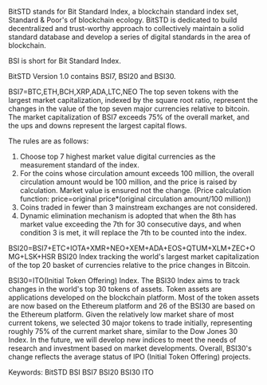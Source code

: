 
BitSTD stands for Bit Standard Index, a blockchain standard index set, Standard & Poor's of blockchain ecology.
BitSTD is dedicated to build decentralized and trust-worthy approach to collectively maintain a solid standard database and develop a series of digital standards in the area of blockchain.

BSI is short for Bit Standard Index.

BitSTD Version 1.0 contains BSI7, BSI20 and BSI30.

BSI7=BTC,ETH,BCH,XRP,ADA,LTC,NEO
The top seven tokens with the largest market capitalization, indexed by the square root ratio, represent the changes in the value of the top seven major currencies relative to bitcoin. The market capitalization of BSI7 exceeds 75% of the overall market, and the ups and downs represent the largest capital flows.

The rules are as follows:
1. Choose top 7 highest market value digital currencies as the measurement standard of the index.
2. For the coins whose circulation amount exceeds 100 million, the overall circulation amount would be 100 million, and the price is raised by calculation. Market value is ensured not the change. (Price calculation function: price=original price*(original circulation amount/100 million))
3. Coins traded in fewer than 3 mainstream exchanges are not considered.
4. Dynamic elimination mechanism is adopted that when the 8th has market value exceeding the 7th for 30 consecutive days, and when condition 3 is met, it will replace the 7th to be counted into the index.

BSI20=BSI7+ETC+IOTA+XMR+NEO+XEM+ADA+EOS+QTUM+XLM+ZEC+OMG+LSK+HSR
BSI20 Index tracking the world's largest market capitalization of the top 20 basket of currencies relative to the price changes in Bitcoin.

BSI30=ITO(Initial Token Offering) Index.
The BSI30 Index aims to track changes in the world's top 30 tokens of assets. Token assets are applications developed on the blockchain platform. Most of the token assets are now based on the Ethereum platform and 26 of the BSI30 are based on the Ethereum platform. Given the relatively low market share of most current tokens, we selected 30 major tokens to trade initially, representing roughly 75% of the current market share, similar to the Dow Jones 30 Index. In the future, we will develop new indices to meet the needs of research and investment based on market developments. Overall, BSI30's change reflects the average status of IPO (Initial Token Offering) projects.


Keywords: BitSTD BSI BSI7  BSI20  BSI30 ITO

